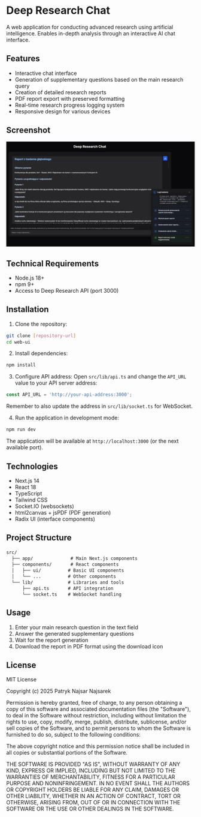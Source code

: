 # Deep Research Chat

A web application for conducting advanced research using artificial intelligence. Enables in-depth analysis through an interactive AI chat interface.

## Features

- Interactive chat interface
- Generation of supplementary questions based on the main research query
- Creation of detailed research reports
- PDF report export with preserved formatting
- Real-time research progress logging system
- Responsive design for various devices

## Screenshot

![Deep Research Chat Interface](docs/images/app-screenshot.png)

## Technical Requirements

- Node.js 18+
- npm 9+
- Access to Deep Research API (port 3000)

## Installation

1. Clone the repository:
```bash
git clone [repository-url]
cd web-ui
```

2. Install dependencies:
```bash
npm install
```

3. Configure API address:
Open `src/lib/api.ts` and change the `API_URL` value to your API server address:
```typescript
const API_URL = 'http://your-api-address:3000';
```
Remember to also update the address in `src/lib/socket.ts` for WebSocket.

4. Run the application in development mode:
```bash
npm run dev
```

The application will be available at `http://localhost:3000` (or the next available port).

## Technologies

- Next.js 14
- React 18
- TypeScript
- Tailwind CSS
- Socket.IO (websockets)
- html2canvas + jsPDF (PDF generation)
- Radix UI (interface components)

## Project Structure

```
src/
  ├── app/              # Main Next.js components
  ├── components/       # React components
  │   ├── ui/          # Basic UI components
  │   └── ...          # Other components
  └── lib/             # Libraries and tools
      ├── api.ts       # API integration
      └── socket.ts    # WebSocket handling
```

## Usage

1. Enter your main research question in the text field
2. Answer the generated supplementary questions
3. Wait for the report generation
4. Download the report in PDF format using the download icon

## License

MIT License

Copyright (c) 2025 Patryk Najsar Najsarek

Permission is hereby granted, free of charge, to any person obtaining a copy
of this software and associated documentation files (the "Software"), to deal
in the Software without restriction, including without limitation the rights
to use, copy, modify, merge, publish, distribute, sublicense, and/or sell
copies of the Software, and to permit persons to whom the Software is
furnished to do so, subject to the following conditions:

The above copyright notice and this permission notice shall be included in all
copies or substantial portions of the Software.

THE SOFTWARE IS PROVIDED "AS IS", WITHOUT WARRANTY OF ANY KIND, EXPRESS OR
IMPLIED, INCLUDING BUT NOT LIMITED TO THE WARRANTIES OF MERCHANTABILITY,
FITNESS FOR A PARTICULAR PURPOSE AND NONINFRINGEMENT. IN NO EVENT SHALL THE
AUTHORS OR COPYRIGHT HOLDERS BE LIABLE FOR ANY CLAIM, DAMAGES OR OTHER
LIABILITY, WHETHER IN AN ACTION OF CONTRACT, TORT OR OTHERWISE, ARISING FROM,
OUT OF OR IN CONNECTION WITH THE SOFTWARE OR THE USE OR OTHER DEALINGS IN THE
SOFTWARE.
